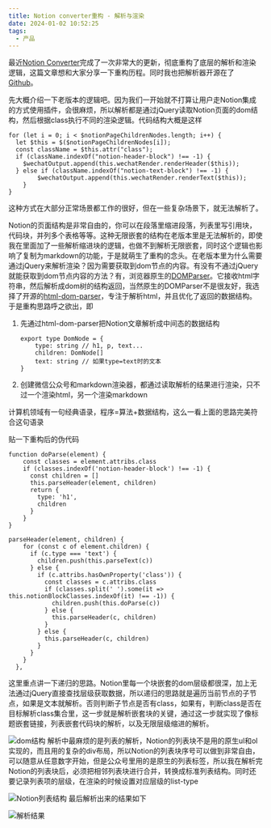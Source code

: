 ```yaml
---
title: Notion converter重构 - 解析与渲染
date: 2024-01-02 10:52:25
tags:
  - 产品
---
```


最近[Notion Converter](https://notionconverter.com/)完成了一次非常大的更新，彻底重构了底层的解析和渲染逻辑，这篇文章想和大家分享一下重构历程。同时我也把解析器开源在了[Github](https://github.com/zshnb/notion-dom-parser)。
<!--more-->
先大概介绍一下老版本的逻辑吧。因为我们一开始就不打算让用户走Notion集成的方式使用插件，会很麻烦，所以解析都是通过jQuery读取Notion页面的dom结构，然后根据class执行不同的渲染逻辑。代码结构大概是这样

```
for (let i = 0; i < $notionPageChildrenNodes.length; i++) {
  let $this = $($notionPageChildrenNodes[i]);
  const className = $this.attr("class");
  if (className.indexOf("notion-header-block") !== -1) {
    $wechatOutput.append(this.wechatRender.renderHeader($this));
  } else if (className.indexOf("notion-text-block") !== -1) {
		$wechatOutput.append(this.wechatRender.renderText($this));
	}
}

```
这种方式在大部分正常场景都工作的很好，但在一些复杂场景下，就无法解析了。

Notion的页面结构是非常自由的，你可以在段落里缩进段落，列表里写引用块，代码块，并列多个表格等等。这种无限嵌套的结构在老版本里是无法解析的，即使我在里面加了一些解析缩进块的逻辑，也做不到解析无限嵌套，同时这个逻辑也影响了复制为markdown的功能，于是就萌生了重构的念头。在老版本里为什么需要通过jQuery来解析渲染？因为需要获取到dom节点的内容。有没有不通过jQuery就能获取到dom节点内容的方法？有，浏览器原生的[DOMParser](https://developer.mozilla.org/en-US/docs/Web/API/DOMParser)。它接收html字符串，然后解析成dom树的结构返回，当然原生的DOMParser不是很友好，我选择了开源的[html-dom-parser](https://github.com/remarkablemark/html-dom-parser)，专注于解析html，并且优化了返回的数据结构。于是重构思路呼之欲出，即

1. 先通过html-dom-parser把Notion文章解析成中间态的数据结构
   ```
   export type DomNode = {
       type: string // h1, p, text...
       children: DomNode[]
       text: string // 如果type=text时的文本
   }

	```

1. 创建微信公众号和markdown渲染器，都通过读取解析的结果进行渲染，只不过一个渲染html，另一个渲染markdown

计算机领域有一句经典语录，程序=算法+数据结构，这么一看上面的思路完美符合这句语录

贴一下重构后的伪代码

```
function doParse(element) {
	const classes = element.attribs.class
    if (classes.indexOf('notion-header-block') !== -1) {
      const children = []
      this.parseHeader(element, children)
      return {
        type: 'h1',
        children
      }
    }
}

parseHeader(element, children) {
    for (const c of element.children) {
      if (c.type === 'text') {
        children.push(this.parseText(c))
      } else {
        if (c.attribs.hasOwnProperty('class')) {
          const classes = c.attribs.class
          if (classes.split(' ').some(it => this.notionBlockClasses.indexOf(it) !== -1)) {
            children.push(this.doParse(c))
          } else {
            this.parseHeader(c, children)
          }
        } else {
          this.parseHeader(c, children)
        }
      }
    }
  },

```
这里重点讲一下递归的思路。Notion里每一个块嵌套的dom层级都很深，加上无法通过jQuery直接查找层级获取数据，所以递归的思路就是遍历当前节点的子节点，如果是文本就解析。否则判断子节点是否有class，如果有，判断class是否在目标解析class集合里，这一步就是解析嵌套块的关键，通过这一步就实现了像标题嵌套链接，列表嵌套代码块的解析，以及无限层级缩进的解析。

![dom结构](img1.webp)
解析中最麻烦的是列表的解析，Notion的列表块不是用的原生ul和ol实现的，而且用的复杂的div布局，所以Notion的列表块序号可以做到非常自由，可以随意从任意数字开始，但是公众号里用的是原生的列表标签，所以我在解析完Notion的列表块后，必须把相邻列表块进行合并，转换成标准列表结构。同时还要记录列表项的层级，在渲染的时候设置对应层级的list-type

![Notion列表结构](img3.webp)
最后解析出来的结果如下

![解析结果](img2.webp)

